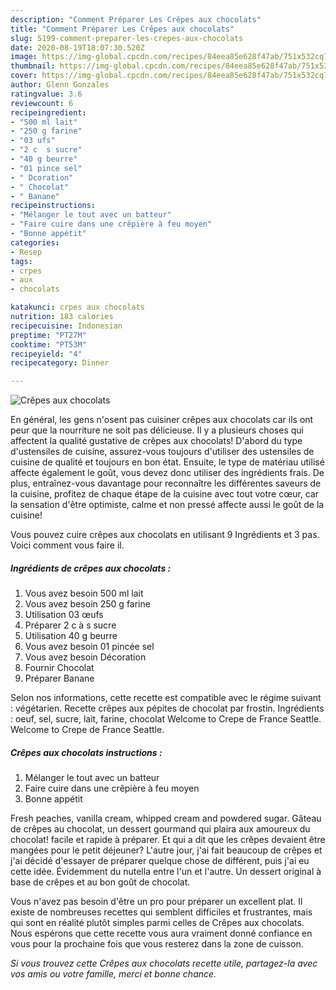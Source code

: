 ```yaml
---
description: "Comment Préparer Les Crêpes aux chocolats"
title: "Comment Préparer Les Crêpes aux chocolats"
slug: 5199-comment-preparer-les-crepes-aux-chocolats
date: 2020-08-19T18:07:30.520Z
image: https://img-global.cpcdn.com/recipes/84eea85e628f47ab/751x532cq70/crepes-aux-chocolats-photo-principale-de-la-recette.jpg
thumbnail: https://img-global.cpcdn.com/recipes/84eea85e628f47ab/751x532cq70/crepes-aux-chocolats-photo-principale-de-la-recette.jpg
cover: https://img-global.cpcdn.com/recipes/84eea85e628f47ab/751x532cq70/crepes-aux-chocolats-photo-principale-de-la-recette.jpg
author: Glenn Gonzales
ratingvalue: 3.6
reviewcount: 6
recipeingredient:
- "500 ml lait"
- "250 g farine"
- "03 ufs"
- "2 c  s sucre"
- "40 g beurre"
- "01 pince sel"
- " Dcoration"
- " Chocolat"
- " Banane"
recipeinstructions:
- "Mélanger le tout avec un batteur"
- "Faire cuire dans une crêpière à feu moyen"
- "Bonne appétit"
categories:
- Resep
tags:
- crpes
- aux
- chocolats

katakunci: crpes aux chocolats 
nutrition: 183 calories
recipecuisine: Indonesian
preptime: "PT27M"
cooktime: "PT53M"
recipeyield: "4"
recipecategory: Dinner

---
```



![Crêpes aux chocolats](https://img-global.cpcdn.com/recipes/84eea85e628f47ab/751x532cq70/crepes-aux-chocolats-photo-principale-de-la-recette.jpg)

En général, les gens n'osent pas cuisiner crêpes aux chocolats car ils ont peur que la nourriture ne soit pas délicieuse. Il y a plusieurs choses qui affectent la qualité gustative de crêpes aux chocolats! D'abord du type d'ustensiles de cuisine, assurez-vous toujours d'utiliser des ustensiles de cuisine de qualité et toujours en bon état. Ensuite, le type de matériau utilisé affecte également le goût, vous devez donc utiliser des ingrédients frais. De plus, entraînez-vous davantage pour reconnaître les différentes saveurs de la cuisine, profitez de chaque étape de la cuisine avec tout votre cœur, car la sensation d'être optimiste, calme et non pressé affecte aussi le goût de la cuisine!

<!--inarticleads1-->

Vous pouvez cuire crêpes aux chocolats en utilisant 9 Ingrédients et 3 pas. Voici comment vous faire il.

##### Ingrédients de crêpes aux chocolats :

1. Vous avez besoin 500 ml lait
1. Vous avez besoin 250 g farine
1. Utilisation 03 œufs
1. Préparer 2 c à s sucre
1. Utilisation 40 g beurre
1. Vous avez besoin 01 pincée sel
1. Vous avez besoin  Décoration
1. Fournir  Chocolat
1. Préparer  Banane


Selon nos informations, cette recette est compatible avec le régime suivant : végétarien. Recette crêpes aux pépites de chocolat par frostin. Ingrédients : oeuf, sel, sucre, lait, farine, chocolat Welcome to Crepe de France Seattle. Welcome to Crepe de France Seattle. 

<!--inarticleads2-->

##### Crêpes aux chocolats instructions :

1. Mélanger le tout avec un batteur
1. Faire cuire dans une crêpière à feu moyen
1. Bonne appétit


Fresh peaches, vanilla cream, whipped cream and powdered sugar. Gâteau de crêpes au chocolat, un dessert gourmand qui plaira aux amoureux du chocolat! facile et rapide à préparer. Et qui a dit que les crêpes devaient être mangées pour le petit déjeuner? L&#39;autre jour, j&#39;ai fait beaucoup de crêpes et j&#39;ai décidé d&#39;essayer de préparer quelque chose de différent, puis j&#39;ai eu cette idée. Évidemment du nutella entre l&#39;un et l&#39;autre. Un dessert original à base de crêpes et au bon goût de chocolat. 

<!--inarticleads1-->

<p>
Vous n'avez pas besoin d'être un pro pour préparer un excellent plat. Il existe de nombreuses recettes qui semblent difficiles et frustrantes, mais qui sont en réalité plutôt simples parmi celles de Crêpes aux chocolats. Nous espérons que cette recette vous aura vraiment donné confiance en vous pour la prochaine fois que vous resterez dans la zone de cuisson.
</p>

<p>
<i>Si vous trouvez cette Crêpes aux chocolats recette utile, partagez-la avec vos amis ou votre famille, merci et bonne chance.</i>
</p>
